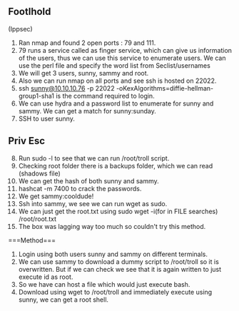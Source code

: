 ## Footlhold
(Ippsec)
1. Ran nmap and found 2 open ports : 79 and 111.
2. 79 runs a service called as finger service, which can give us information of the users, thus we can use this service to enumerate users. We can use the perl file and specify the word list from Seclist/usernames
3. We will get 3 users, sunny, sammy and root. 
4. Also we can run nmap on all ports and see ssh is hosted on 22022.
5. ssh sunny@10.10.10.76 -p 22022 -oKexAlgorithms=diffie-hellman-group1-sha1 is the command required to login.
6. We can use hydra and a password list to enumerate for sunny and sammy. We can get a match for sunny:sunday.
7. SSH to user sunny.

## Priv Esc
8. Run sudo -l to see that we can run /root/troll script.
9. Checking root folder there is a backups folder, which we can read (shadows file)
10. We can get the hash of both sunny and sammy.
11. hashcat -m 7400 to crack the passwords.
12. We get sammy:cooldude!
13. Ssh into sammy, we see we can run wget as sudo.
14. We can just get the root.txt using sudo wget -i(for in FILE searches) /root/root.txt
15. The box was lagging way too much so couldn't try this method.

===Method===
1. Login using both users sunny and sammy on different terminals.
2. We can use sammy to download a dummy script to /root/troll so it is overwritten. But if we can check we see that it is again written to just execute id as root.
3. So we have can host a file which would just execute bash. 
4. Download using wget to /root/troll and immediately execute using sunny, we can get a root shell.

